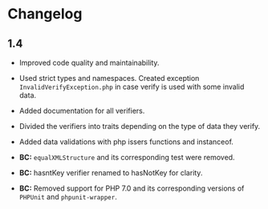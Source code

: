 # Changelog

## 1.4

* Improved code quality and maintainability.
* Used strict types and namespaces.
Created exception `InvalidVerifyException.php` in case verify is used with some invalid data.
* Added documentation for all verifiers.
* Divided the verifiers into traits depending on the type of data they verify.
* Added data validations with php issers functions and instanceof.

* **BC:** `equalXMLStructure` and its corresponding test were removed.
* **BC:** hasntKey verifier renamed to hasNotKey for clarity.
* **BC:** Removed support for PHP 7.0 and its corresponding versions of `PHPUnit` and `phpunit-wrapper`.